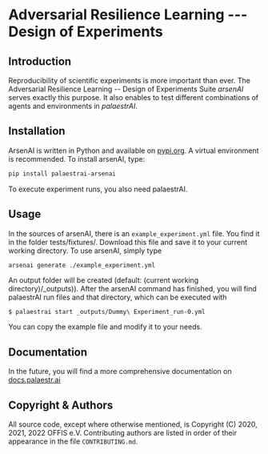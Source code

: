 # Adversarial Resilience Learning --- Design of Experiments


## Introduction

Reproducibility of scientific experiments is more important than ever.
The Adversarial Resilience Learning -- Design of Experiments Suite *arsenAI* serves exactly this purpose.
It also enables to test different combinations of agents and environments in *palaestrAI*.

## Installation

ArsenAI is written in Python and available on [pypi.org](https://pypi.org/project/palaestrai-arsenai/).
A virtual environment is recommended. 
To install arsenAI, type:

```bash
pip install palaestrai-arsenai
```

To execute experiment runs, you also need palaestrAI.

## Usage

In the sources of arsenAI, there is an `example_experiment.yml` file. 
You find it in the folder tests/fixtures/. 
Download this file and save it to your current working directory.
To use arsenAI, simply type

```bash
arsenai generate ./example_experiment.yml
```

An output folder will be created (default: (current working directory)/_outputs)).
After the arsenAI command has finished, you will find palaestrAI run files and that directory, which can be executed with 
```
$ palaestrai start _outputs/Dummy\ Experiment_run-0.yml
```

You can copy the example file and modify it to your needs.

## Documentation

In the future, you will find a more comprehensive documentation on [docs.palaestr.ai](http://docs.palaestr.ai/experiments.html) 

## Copyright & Authors

All source code, except where otherwise mentioned, is Copyright (C) 2020, 2021, 2022 OFFIS e.V.
Contributing authors are listed in order of their appearance in the file `CONTRIBUTING.md`.



